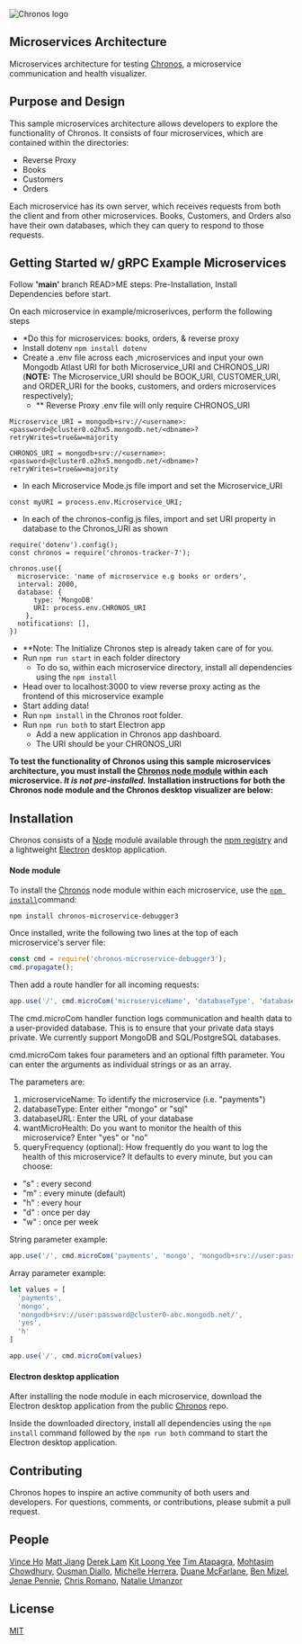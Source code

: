 ![Chronos logo](https://raw.githubusercontent.com/Chronos2-0/Chronos/master/app/assets/logo2.png)
## Microservices Architecture
Microservices architecture for testing [Chronos](https://github.com/open-source-labs/Chronos), a microservice communication and health visualizer.

## Purpose and Design
This sample microservices architecture allows developers to explore the functionality of Chronos. It consists of four microservices, which are contained within the directories:
- Reverse Proxy
- Books
- Customers
- Orders

Each microservice has its own server, which receives requests from both the client and from other microservices. Books, Customers, and Orders also have their own databases, which they can query to respond to those requests.

## Getting Started w/ gRPC Example Microservices 

Follow **'main'** branch READ>ME steps: Pre-Installation, Install Dependencies before start. 

On each microservice in example/microserivces, perform the following steps
  - *Do this for microservices: books, orders, & reverse proxy
  - Install dotenv `npm install dotenv`
  - Create a .env file across each ,microservices and input your own Mongodb Atlast URI for both Microservice_URI and CHRONOS_URI (**NOTE:** The Microservice_URI should be BOOK_URI, CUSTOMER_URI, and ORDER_URI for the books, customers, and orders microservices respectively);
    - ** Reverse Proxy .env file will only require CHRONOS_URI

```
Microservice_URI = mongodb+srv://<username>:<password>@cluster0.o2hx5.mongodb.net/<dbname>?retryWrites=true&w=majority

CHRONOS_URI = mongodb+srv://<username>:<password>@cluster0.o2hx5.mongodb.net/<dbname>?retryWrites=true&w=majority
```
  - In each Microservice Mode.js file import and set the Microservice_URI

```
const myURI = process.env.Microservice_URI;

```

  - In each of the chronos-config.js files, import and set URI property in database to the Chronos_URI as shown

```
require('dotenv').config();
const chronos = require('chronos-tracker-7');

chronos.use({
  microservice: 'name of microservice e.g books or orders',
  interval: 2000,
  database: {
      type: 'MongoDB'
      URI: process.env.CHRONOS_URI
    },
  notifications: [],
})
```
  - **Note: The Initialize Chronos step is already taken care of for you. 
  - Run `npm run start` in each folder directory
    - To do so, within each microservice directory, install all dependencies using the `npm install`
  - Head over to localhost:3000 to view reverse proxy acting as the frontend of this microservice example
  - Start adding data!
  - Run `npm install` in the Chronos root folder.
  - Run `npm run both` to start Electron app
    - Add a new application in Chronos app dashboard.
    - The URI should be your CHRONOS_URI


**To test the functionality of Chronos using this sample microservices architecture, you must install the [Chronos node module](https://www.npmjs.com/package/chronos-microservice-debugger3) within each microservice. _It is not pre-installed._ Installation instructions for both the Chronos node module and the Chronos desktop visualizer are below:**

## Installation

Chronos consists of a [Node](https://nodejs.org/en/) module available through the
[npm registry](https://www.npmjs.com/) and a lightweight [Electron](https://electronjs.org/) desktop application.

#### Node module

To install the [Chronos](https://www.npmjs.com/package/chronos-microservice-debugger3) node module within each microservice, use the
[`npm install`](https://docs.npmjs.com/getting-started/installing-npm-packages-locally)command:

```
npm install chronos-microservice-debugger3
```

Once installed, write the following two lines at the top of each microservice's server file:
```javascript
const cmd = require('chronos-microservice-debugger3');
cmd.propagate();
```

Then add a route handler for all incoming requests:
```js
app.use('/', cmd.microCom('microserviceName', 'databaseType', 'databaseURL', 'wantMicroHealth', 'queryFrequency'))
```

The cmd.microCom handler function logs communication and health data to a user-provided database. This is to ensure that your private data stays private. We currently support MongoDB and SQL/PostgreSQL databases.

cmd.microCom takes four parameters and an optional fifth parameter. You can enter the arguments as individual strings or as an array.

The parameters are:
1. microserviceName: To identify the microservice (i.e. "payments")
2. databaseType: Enter either "mongo" or "sql"
3. databaseURL: Enter the URL of your database
4. wantMicroHealth: Do you want to monitor the health of this microservice? Enter "yes" or "no"
5. queryFrequency (optional): How frequently do you want to log the health of this microservice? It defaults to every minute, but you can choose:
  * "s" : every second
  * "m" : every minute (default)
  * "h" : every hour
  * "d" : once per day
  * "w" : once per week

String parameter example:
```javascript
app.use('/', cmd.microCom('payments', 'mongo', 'mongodb+srv://user:password@cluster0-abc.mongodb.net/','yes','h'))
```

Array parameter example:
```javascript
let values = [
  'payments',
  'mongo',
  'mongodb+srv://user:password@cluster0-abc.mongodb.net/',
  'yes',
  'h'
]

app.use('/', cmd.microCom(values)
```

#### Electron desktop application

After installing the node module in each microservice, download the Electron desktop application from the public [Chronos](https://github.com/oslabs-beta/Chronos) repo.

Inside the downloaded directory, install all dependencies using the `npm install` command followed by the `npm run both` command to start the Electron desktop application.

## Contributing

Chronos hopes to inspire an active community of both users and developers. For questions, comments, or contributions, please submit a pull request.

## People

[Vince Ho](https://github.com/hodesza)
[Matt Jiang](https://github.com/mattljiang)
[Derek Lam](https://github.com/DerekQuoc)
[Kit Loong Yee](https://github.com/kitloong1)
[Tim Atapagra](https://github.com/timpagra),
[Mohtasim Chowdhury](https://github.com/mohtasim317),
[Ousman Diallo](https://github.com/Dialloousman),
[Michelle Herrera](https://github.com/mesherrera),
[Duane McFarlane](https://github.com/Duane11003),
[Ben Mizel](https://github.com/ben-mizel),
[Jenae Pennie](https://github.com/jenaepen),
[Chris Romano](https://github.com/robicano22),
[Natalie Umanzor](https://github.com/nmczormick)

## License

  [MIT](LICENSE)

[npm-image]: https://img.shields.io/npm/v/chronos-microservice-debugger3.svg
[npm-url]: https://www.npmjs.com/package/chronos-microservice-debugger3
[downloads-image]: https://img.shields.io/npm/dm/chronos-microservice-debugger3.svg
[downloads-url]: https://npmjs.org/package/chronos-microservice-debugger3
